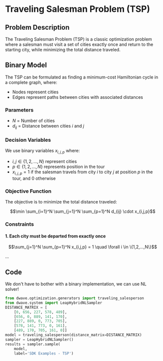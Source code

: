 # Traveling Salesman Problem (TSP)

## Problem Description

The Traveling Salesman Problem (TSP) is a classic optimization problem where a salesman must visit a set of cities exactly once and return to the starting city, while minimizing the total distance traveled.

## Binary Model

The TSP can be formulated as finding a minimum-cost Hamiltonian cycle in a complete graph, where:
- Nodes represent cities
- Edges represent paths between cities with associated distances

### Parameters

- $N$ = Number of cities
- $d_{ij}$ = Distance between cities $i$ and $j$

### Decision Variables

We use binary variables $x_{i,j,p}$ where:
- $i, j \in \{1, 2, ..., N\}$ represent cities
- $p \in \{1, 2, ..., N\}$ represents position in the tour
- $x_{i,j,p} = 1$ if the salesman travels from city $i$ to city $j$ at position $p$ in the tour, and 0 otherwise

### Objective Function

The objective is to minimize the total distance traveled:

$$\min \sum_{i=1}^N \sum_{j=1}^N \sum_{p=1}^N d_{ij} \cdot x_{i,j,p}$$

### Constraints

#### 1. Each city must be departed from exactly once

$$\sum_{j=1}^N \sum_{p=1}^N x_{i,j,p} = 1 \quad \forall i \in \{1,2,...,N\}$$

...


## Code

 We don't have to bother with a binary implementation, we can use NL solver!

```python
from dwave.optimization.generators import traveling_salesperson
from dwave.system import LeapHybridNLSampler
DISTANCE_MATRIX = [
    [0, 656, 227, 578, 489],
    [656, 0, 889, 141, 170],
    [227, 889, 0, 773, 705],
    [578, 141, 773, 0, 161],
    [489, 170, 705, 161, 0]]
model = traveling_salesperson(distance_matrix=DISTANCE_MATRIX)
sampler = LeapHybridNLSampler()     
results = sampler.sample(
    model,
    label='SDK Examples - TSP')     
```

